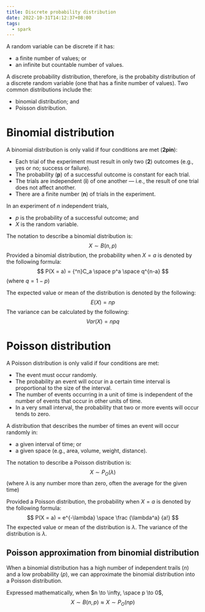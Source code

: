 ```yaml
---
title: Discrete probability distribution
date: 2022-10-31T14:12:37+08:00
tags:
  - spark
---
```


A random variable can be discrete if it has:
- a finite number of values; or
- an infinite but countable number of values.

A discrete probability distribution, therefore, is the probabity distribution of a discrete random variable (one that has a finite number of values). Two common distributions include the:
- binomial distribution; and
- Poisson distribution.

# Binomial distribution

A binomial distribution is only valid if four conditions are met (**2pin**):
- Each trial of the experiment must result in only two (**2**) outcomes (e.g., yes or no; success or failure).
- The probability (**p**) of a successful outcome is constant for each trial.
- The trials are independent (**i**) of one another — i.e., the result of one trial does not affect another.
- There are a finite number (**n**) of trials in the experiment.

In an experiment of $n$ independent trials,
- $p$ is the probability of a successful outcome; and
- $X$ is the random variable.

The notation to describe a binomial distribution is:
$$
X \sim B (n, p)
$$
Provided a binomial distribution, the probability when $X = a$ is denoted by the following formula:
$$
P(X = a) = {^n}C_a \space p^a \space q^{n-a}
$$
(where $q = 1 - p$)

The expected value or mean of the distribution is denoted by the following:
$$
E(X) = np
$$
The variance can be calculated by the following:
$$
Var(X) = npq
$$

# Poisson distribution

A Poisson distribution is only valid if four conditions are met:
- The event must occur randomly.
- The probability an event will occur in a certain time interval is proportional to the size of the interval.
- The number of events occurring in a unit of time is independent of the number of events that occur in other units of time.
- In a very small interval, the probability that two or more events will occur tends to zero.

A distribution that describes the number of times an event will occur randomly in:
- a given interval of time; or
- a given space (e.g., area, volume, weight, distance).

The notation to describe a Poisson distribution is:
$$
X \sim P_O (\lambda)
$$
(where $\lambda$ is any number more than zero, often the average for the given time)

Provided a Poisson distribution, the probability when $X = a$ is denoted by the following formula:
$$
P(X = a) = e^{-\lambda} \space \frac {\lambda^a} {a!}
$$
The expected value or mean of the distribution is $\lambda$.
The variance of the distribution is $\lambda$.

## Poisson approximation from binomial distribution

When a binomial distribution has a high number of independent trails ($n$) and a low probability ($p$), we can approximate the binomial distribution into a Poisson distribution.

Expressed mathematically, when $n \to \infty, \space p \to 0$,
$$
X \sim B(n, p) \approx X \sim P_O(np)
$$